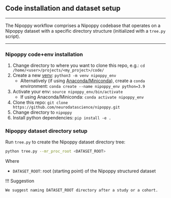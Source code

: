 ## Code installation and dataset setup

---

The Nipoppy workflow comprises a Nipoppy codebase that operates on a Nipoppy dataset with a specific directory structure (initialized with a `tree.py` script). 

---

### Nipoppy code+env installation
1. Change directory to where you want to clone this repo, e.g.: `cd /home/<user>/projects/<my_project>/code/`
2. Create a new [venv](https://realpython.com/python-virtual-environments-a-primer/): `python3 -m venv nipoppy_env`
   * Alternatively (if using [Anaconda/Miniconda](https://www.anaconda.com/)), create a `conda` environment: `conda create --name nipoppy_env python=3.9`
3. Activate your env: `source nipoppy_env/bin/activate` 
   * If using Anaconda/Miniconda: `conda activate nipoppy_env`
4. Clone this repo: `git clone https://github.com/neurodatascience/nipoppy.git`
5. Change directory to `nipoppy` 
6. Install python dependencies: `pip install -e .`  

### Nipoppy dataset directory setup 

Run `tree.py` to create the Nipoppy dataset directory tree:
```bash
python tree.py --mr_proc_root <DATASET_ROOT>
```
Where
- `DATASET_ROOT`: root (starting point) of the Nipoppy structured dataset

!!! Suggestion

    We suggest naming DATASET_ROOT directory after a study or a cohort. 
